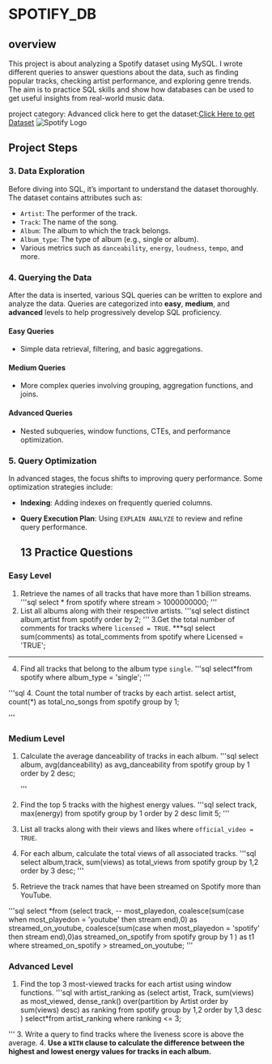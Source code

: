 # SPOTIFY_DB
## overview 
This project is about analyzing a Spotify dataset using MySQL. I wrote different queries to answer questions about the data, such as finding popular tracks, checking artist performance, and exploring genre trends. The aim is to practice SQL skills and show how databases can be used to get useful insights from real-world music data.

project category: Advanced
click here to get the dataset:[Click Here to get Dataset](https://www.kaggle.com/datasets/sanjanchaudhari/spotify-dataset)
![Spotify Logo](https://github.com/najirh/najirh-Spotify-Data-Analysis-using-SQL/blob/main/spotify_logo.jpg)


## Project Steps

### 3. Data Exploration
Before diving into SQL, it’s important to understand the dataset thoroughly. The dataset contains attributes such as:
- `Artist`: The performer of the track.
- `Track`: The name of the song.
- `Album`: The album to which the track belongs.
- `Album_type`: The type of album (e.g., single or album).
- Various metrics such as `danceability`, `energy`, `loudness`, `tempo`, and more.

### 4. Querying the Data
After the data is inserted, various SQL queries can be written to explore and analyze the data. Queries are categorized into **easy**, **medium**, and **advanced** levels to help progressively develop SQL proficiency.

#### Easy Queries
- Simple data retrieval, filtering, and basic aggregations.
  
#### Medium Queries
- More complex queries involving grouping, aggregation functions, and joins.
  
#### Advanced Queries
- Nested subqueries, window functions, CTEs, and performance optimization.

### 5. Query Optimization
In advanced stages, the focus shifts to improving query performance. Some optimization strategies include:
- **Indexing**: Adding indexes on frequently queried columns.
- **Query Execution Plan**: Using `EXPLAIN ANALYZE` to review and refine query performance.


  ## 13 Practice Questions

### Easy Level
1. Retrieve the names of all tracks that have more than 1 billion streams.
'''sql
   select *
from spotify
where stream > 1000000000;
'''
2. List all albums along with their respective artists.
   '''sql
    select distinct
album,artist
from spotify
order by 2;
'''
3.Get the total number of comments for tracks where `licensed = TRUE`.
***sql
select 
sum(comments) as total_comments
from spotify
where Licensed = 'TRUE';
***

4. Find all tracks that belong to the album type `single`.
'''sql
  select*from spotify
where album_type = 'single';
'''

'''sql
4. Count the total number of tracks by each artist.
select 
artist,
count(*) as total_no_songs
from spotify
group by 1;

'''



### Medium Level
1. Calculate the average danceability of tracks in each album.
'''sql
   select 
album,
avg(danceability) as avg_danceability
 from spotify
 group by 1
 order by 2 desc;

   '''


2. Find the top 5 tracks with the highest energy values.
   '''sql
   select 
 track,
max(energy)
 from spotify
 group by 1
 order by 2 desc
 limit 5; 
'''

3. List all tracks along with their views and likes where `official_video = TRUE`.
4. For each album, calculate the total views of all associated tracks.
'''sql
   select 
album,track,
sum(views) as total_views
from spotify
group by 1,2
order by 3 desc;
   '''


5. Retrieve the track names that have been streamed on Spotify more than YouTube.

'''sql
select *from 
(select 
track,
-- most_playedon,
coalesce(sum(case when most_playedon = 'youtube' then stream end),0) as streamed_on_youtube,
coalesce(sum(case when most_playedon = 'spotify' then stream end),0)as streamed_on_spotify
from spotify
group by 1
)
as t1
where 
streamed_on_spotify >  streamed_on_youtube;
'''




### Advanced Level
1. Find the top 3 most-viewed tracks for each artist using window functions.
'''sql
with artist_ranking
as
(select 
 artist, 
 Track,
 sum(views) as most_viewed,
 dense_rank() over(partition by Artist order by sum(views) desc) as ranking
from spotify
group by 1,2
order by 1,3 desc
)
select*from artist_ranking
where ranking <= 3;

'''
3. Write a query to find tracks where the liveness score is above the average.
4. **Use a `WITH` clause to calculate the difference between the highest and lowest energy values for tracks in each album.**
```sql





















